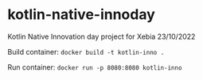 # kotlin-native-innoday
Kotlin Native Innovation day project for Xebia 23/10/2022

Build container:
`docker build -t kotlin-inno .`

Run container:
`docker run -p 8080:8080 kotlin-inno`